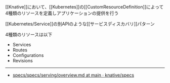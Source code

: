 [[Knative]]において、[[Kubernetes]]の[[CustomResourceDefinition]]によって4種類のリソースを定義しアプリケーションの提供を行う

[[Kubernetes/Service]]の別APIのような[[サービスディスカバリ]]パターン

4種類のリソースは以下
- Services
- Routes
- Configurations
- Revisions

---

- [specs/specs/serving/overview.md at main · knative/specs](https://github.com/knative/specs/blob/main/specs/serving/overview.md)